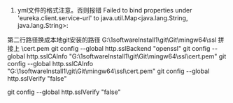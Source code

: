 1. yml文件的格式注意。否则报错
Failed to bind properties under 'eureka.client.service-url' 
to java.util.Map<java.lang.String, java.lang.String>:

第二行路径换成本地git安装的路径  G:\1softwareInstall1\git\Git\mingw64\ssl 拼接上 \cert.pem
git config --global http.sslBackend "openssl"
git config --global http.sslCAInfo "G:\1softwareInstall1\git\Git\mingw64\ssl\cert.pem"
git config --global http.sslCAInfo "G:\1softwareInstall1\git\Git\mingw64\ssl\cert.pem"
git config --global http.sslVerify "false"

git config --global http.sslVerify "false"
